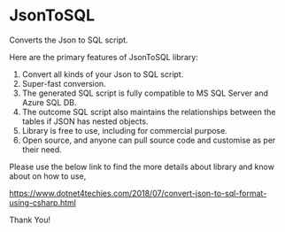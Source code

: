 # JsonToSQL
Converts the Json to SQL script.

Here are the primary features of JsonToSQL library:

1. Convert all kinds of your Json to SQL script.
2. Super-fast conversion.
3. The generated SQL script is fully compatible to MS SQL Server and Azure SQL DB.
4. The outcome SQL script also maintains the relationships between the tables if JSON has nested objects.
5. Library is free to use, including for commercial purpose.
6. Open source, and anyone can pull source code and customise as per their need.

Please use the below link to find the more details about library and know about on how to use,

https://www.dotnet4techies.com/2018/07/convert-json-to-sql-format-using-csharp.html

Thank You!


